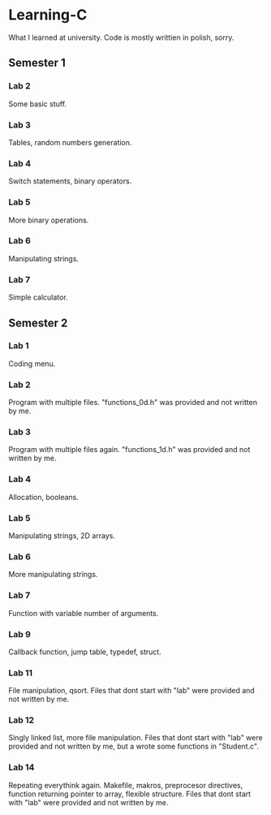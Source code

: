 # Learning-C
What I learned at university.
Code is mostly writtien in polish, sorry.
## Semester 1
### Lab 2
Some basic stuff.
### Lab 3
Tables, random numbers generation.
### Lab 4
Switch statements, binary operators.
### Lab 5
More binary operations.
### Lab 6
Manipulating strings.
### Lab 7
Simple calculator.
## Semester 2
### Lab 1
Coding menu.
### Lab 2
Program with multiple files. 
"functions_0d.h" was provided and not written by me.
### Lab 3
Program with multiple files again. 
"functions_1d.h" was provided and not written by me.
### Lab 4
Allocation, booleans.
### Lab 5
Manipulating strings, 2D arrays.
### Lab 6
More manipulating strings.
### Lab 7
Function with variable number of arguments.
### Lab 9
Callback function, jump table, typedef, struct.
### Lab 11
File manipulation, qsort.
Files that dont start with "lab" were provided and not written by me.
### Lab 12
Singly linked list, more file manipulation.
Files that dont start with "lab" were provided and not written by me, but a wrote some functions in "Student.c".
### Lab 14
Repeating everythink again. Makefile, makros, preprocesor directives, function returning pointer to array, flexible structure.
Files that dont start with "lab" were provided and not written by me.
